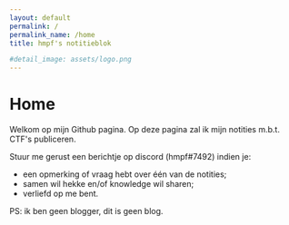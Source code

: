 ```yaml
---
layout: default
permalink: /
permalink_name: /home
title: hmpf's notitieblok

#detail_image: assets/logo.png
---
```

# **Home** 

Welkom op mijn Github pagina. Op deze pagina zal ik mijn notities m.b.t. CTF's publiceren.

Stuur me gerust een berichtje op discord (hmpf#7492) indien je:
- een opmerking of vraag hebt over één van de notities;
- samen wil hekke en/of knowledge wil sharen;
- verliefd op me bent.

PS: ik ben geen blogger, dit is geen blog. 
